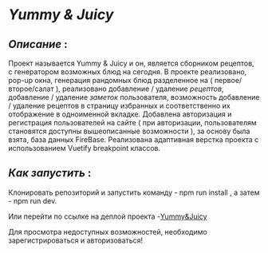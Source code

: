 # *Yummy & Juicy*

## *_Описание_* :  

Проект называется Yummy & Juicy и он, является сборником рецептов, с генератором возможных блюд на сегодня. 
В проекте реализовано, pop-up окна, генерация рандомных блюд разделенное на ( первое/второе/салат ), реализовано добавление / удаление *рецептов*, добавление / удаление *заметок* пользователя,  возможность добавление / удаление рецептов в страницу избранных и соответственно их отображение в одноименной вкладке.  Добавлена авторизация и регистрация пользователей на сайте ( при авторизации, пользователям становятся доступны вышеописанные возможности ), за основу была взята, база данных FireBase.  Реализована адаптивная верстка проекта с использованием Vuetify breakpoint классов. 

## *_Как запустить_* :
Клонировать репозиторий и запустить команду - npm run install , а затем - npm run dev. 

Или перейти по ссылке на деплой проекта -[Yummy&Juicy](https://flaxidhair.github.io/Recipe-Cite/#/)
 

Для просмотра недоступных возможностей, необходимо зарегистрироваться и авторизоваться!
